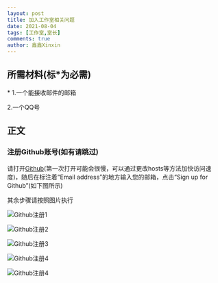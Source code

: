 ```yaml
---
layout: post
title: 加入工作室相关问题
date: 2021-08-04
tags: [工作室,室长]
comments: true
author: 鑫鑫Xinxin
---
```


## 所需材料(标\*为必需)

\* 1.一个能接收邮件的邮箱

2.一个QQ号
## 正文

### 注册Github账号(如有请跳过)
请打开[Github](https://github.com/)(第一次打开可能会很慢，可以通过更改hosts等方法加快访问速度)，随后在标注着“Email address”的地方输入您的邮箱，点击“Sign up for Github”(如下图所示)

其余步骤请按照图片执行

![Github注册1](https://pic.liesio.com/2021/08/04/bc817221b9fa5.png)

![Github注册2](https://pic.liesio.com/2021/08/04/511bac1efef3a.png)

![Github注册3](https://pic.liesio.com/2021/08/04/b30732d0858c0.png)

![Github注册4](https://user-images.githubusercontent.com/88317432/128173026-8ee73d1a-5231-404c-978e-f7e27862ff5a.png)

![Github注册4]()
